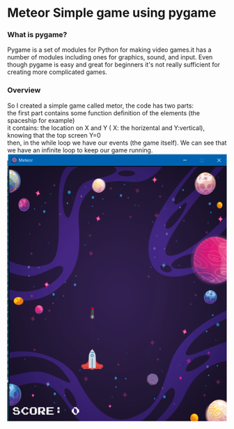 # Meteor Simple game using pygame
### What is pygame?
Pygame is a set of modules for Python for making video games.it has a number of modules including ones for graphics, sound, and input. Even though pygame is easy and great for beginners it's not really sufficient for creating more complicated games.
### Overview
So I created a simple game called metor, the code has two parts:  
the first part contains some function definition of the elements (the spaceship for example)  
it contains: the location on X and Y ( X: the horizental and Y:vertical), knowing that the top screen Y=0   
then, in the while loop we have our events (the game itself). We can see that we have an infinite loop to keep our game running.  
![alt text](https://github.com/skanderborgi/SimpleGame-Pygame/blob/master/screenshot.png)


